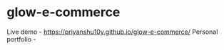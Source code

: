 # glow-e-commerce

Live demo - https://priyanshu10y.github.io/glow-e-commerce/
Personal portfolio - 
